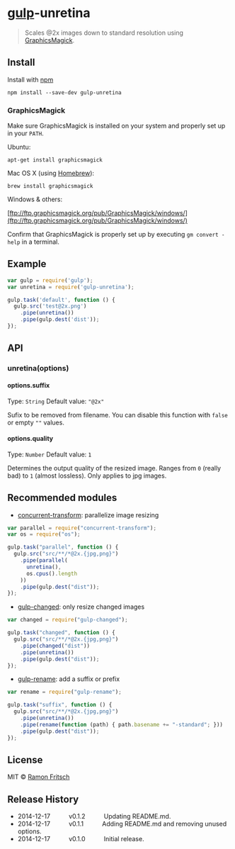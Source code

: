 # [gulp](https://github.com/wearefractal/gulp)-unretina

> Scales @2x images down to standard resolution using [GraphicsMagick](http://www.graphicsmagick.org/).

## Install

Install with [npm](https://npmjs.org/package/gulp-unretina)

```
npm install --save-dev gulp-unretina
```

### GraphicsMagick
Make sure GraphicsMagick is installed on your system and properly set up in your `PATH`.

Ubuntu:

```shell
apt-get install graphicsmagick
```

Mac OS X (using [Homebrew](http://brew.sh/)):

```shell
brew install graphicsmagick
```

Windows & others: 

[ftp://ftp.graphicsmagick.org/pub/GraphicsMagick/windows/](ftp://ftp.graphicsmagick.org/pub/GraphicsMagick/windows/)

Confirm that GraphicsMagick is properly set up by executing `gm convert -help` in a terminal.


## Example

```js
var gulp = require('gulp');
var unretina = require('gulp-unretina');

gulp.task('default', function () {
  gulp.src('test@2x.png')
    .pipe(unretina())
    .pipe(gulp.dest('dist'));
});
```

## API

### unretina(options)

#### options.suffix
Type: `String`
Default value: `"@2x"`

Sufix to be removed from filename. You can disable this function with `false` or empty `""` values.


#### options.quality

Type: `Number`
Default value: `1`

Determines the output quality of the resized image. Ranges from `0` (really bad) to `1` (almost lossless). Only applies to jpg images.


## Recommended modules

* [concurrent-transform](https://github.com/segmentio/concurrent-transform): parallelize image resizing
```js
var parallel = require("concurrent-transform");
var os = require("os");

gulp.task("parallel", function () {
  gulp.src("src/**/*@2x.{jpg,png}")
    .pipe(parallel(
      unretina(),
      os.cpus().length
    ))
    .pipe(gulp.dest("dist"));
});
```

* [gulp-changed](https://www.npmjs.org/package/gulp-changed/): only resize changed images
```js
var changed = require("gulp-changed");

gulp.task("changed", function () {
  gulp.src("src/**/*@2x.{jpg,png}")
    .pipe(changed("dist"))
    .pipe(unretina())
    .pipe(gulp.dest("dist"));
});
```

* [gulp-rename](https://www.npmjs.org/package/gulp-rename/): add a suffix or prefix
```js
var rename = require("gulp-rename");

gulp.task("suffix", function () {
  gulp.src("src/**/*@2x.{jpg,png}")
    .pipe(unretina())
    .pipe(rename(function (path) { path.basename += "-standard"; }))
    .pipe(gulp.dest("dist"));
});
```


## License

MIT © [Ramon Fritsch](http://www.cargocollective.com/ramon/)


## Release History

 * 2014-12-17   v0.1.2   Updating README.md.
 * 2014-12-17   v0.1.1   Adding README.md and removing unused options.
 * 2014-12-17   v0.1.0   Initial release.
